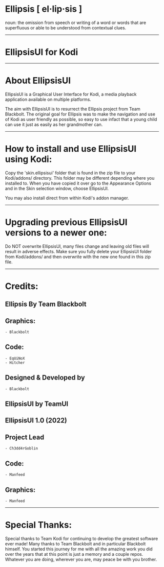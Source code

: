 # Ellipsis [ el·lip·sis ]
noun: 
the omission from speech or writing of a word or words that are superfluous or able to be understood from contextual clues.

------------------------------------------------------------------------
EllipsisUI for Kodi
=====================================
------------------------------------------------------------------------
About EllipsisUI
=====================================

EllipsisUI is a Graphical User Interface for Kodi, a media playback application available on multiple platforms.

The aim with EllipsisUI is to resurrect the Ellipsis project from Team Blackbolt. The original goal for Ellipsis was to make the navigation and use of Kodi as user friendly as possible, so easy to use infact that a young child can use it just as easily as her grandmother can.

------------------------------------------------------------------------
How to install and use EllipsisUI using Kodi:
====================================

Copy the 'skin.ellipsisui' folder that is found in the zip file to your Kodi/addons/ directory.
This folder may be different depending where you installed to. When you have copied it
over go to the Appearance Options and in the Skin selection window, choose EllipsisUI.

You may also install direct from within Kodi's addon manager.

-------------------------------------------------
Upgrading previous EllipsisUI versions to a newer one:
=================================================

Do NOT overwrite EllipsisUI, many files change and leaving old files will result in adverse
effects. Make sure you fully delete your EllipsisUI folder from Kodi/addons/ and then overwrite with
the new one found in this zip file.

--------
Credits:
========

Ellipsis
By Team Blackbolt
-----------------------

Graphics:
-----------------------
    - Blackbolt

Code:
---------------------
    - EqUiNoX
    - Hitcher

Designed & Developed by
-----------------------
    - Blackbolt

EllipsisUI
by TeamUI
----------------------------------

EllipsisUI 1.0 (2022)
-------------------

Project Lead
-----------------------
    - Ch3dd4rGoblin
    
Code:
---------------------
    - Manfeed

Graphics:
-----------------------
    - Manfeed 

------------------
Special Thanks:
==================

Special thanks to Team Kodi for continuing to develop the greatest software ever made! 
Many thanks to Team Blackbolt and in particular Blackbolt himself. You started this journey for me with all the amazing work you did over the years that at this point is just a memory and a couple repos. Whatever you are doing, wherever you are, may peace be with you brother.

